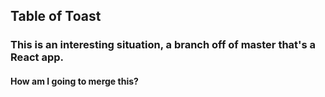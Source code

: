 ## Table of Toast

### This is an interesting situation, a branch off of master that's a React app.

#### How am I going to merge this?